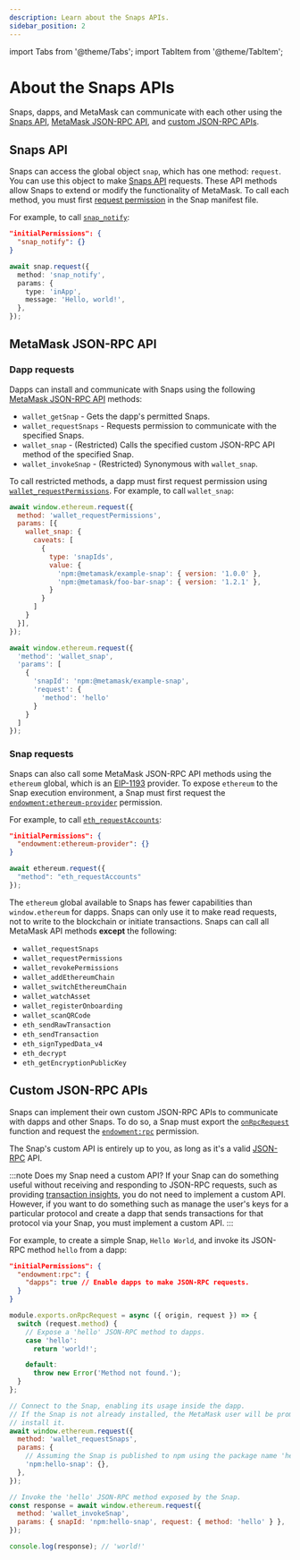 ```yaml
---
description: Learn about the Snaps APIs.
sidebar_position: 2
---
```


import Tabs from '@theme/Tabs';
import TabItem from '@theme/TabItem';

# About the Snaps APIs

Snaps, dapps, and MetaMask can communicate with each other using the [Snaps API](#snaps-api),
[MetaMask JSON-RPC API](#metamask-json-rpc-api), and [custom JSON-RPC APIs](#custom-json-rpc-apis).

## Snaps API

Snaps can access the global object `snap`, which has one method: `request`.
You can use this object to make [Snaps API](../reference/snaps-api.md) requests.
These API methods allow Snaps to extend or modify the functionality of MetaMask.
To call each method, you must first [request permission](../how-to/request-permissions.md) in the
Snap manifest file.

For example, to call [`snap_notify`](../reference/snaps-api.md#snap_notify):

<Tabs>
<TabItem value="Request permission">

```json title="snap.manifest.json"
"initialPermissions": {
  "snap_notify": {}
}
```

</TabItem>
<TabItem value="Call method">

```typescript title="index.ts"
await snap.request({
  method: 'snap_notify',
  params: {
    type: 'inApp',
    message: 'Hello, world!',
  },
});
```

</TabItem>
</Tabs>

## MetaMask JSON-RPC API

### Dapp requests

Dapps can install and communicate with Snaps using the following
[MetaMask JSON-RPC API](/wallet/reference/json-rpc-api) methods:

- `wallet_getSnap` - Gets the dapp's permitted Snaps.
- `wallet_requestSnaps` - Requests permission to communicate with the specified Snaps.
- `wallet_snap` - (Restricted) Calls the specified custom JSON-RPC API method of the specified Snap.
- `wallet_invokeSnap` - (Restricted) Synonymous with `wallet_snap`.

To call restricted methods, a dapp must first request permission using
[`wallet_requestPermissions`](/wallet/reference/wallet_requestpermissions).
For example, to call `wallet_snap`:

<Tabs>
<TabItem value="Request permission">

```js title="index.js"
await window.ethereum.request({
  method: 'wallet_requestPermissions',
  params: [{
    wallet_snap: {
      caveats: [
        {
          type: 'snapIds',
          value: {
            'npm:@metamask/example-snap': { version: '1.0.0' },
            'npm:@metamask/foo-bar-snap': { version: '1.2.1' },
          }
        }
      ]
    }
  }],
});
```

</TabItem>
<TabItem value="Call method">

```js title="index.js"
await window.ethereum.request({
  'method': 'wallet_snap',
  'params': [
    {
      'snapId': 'npm:@metamask/example-snap',
      'request': {
        'method': 'hello'
      }
    }
  ]
});
```

</TabItem>
</Tabs>

### Snap requests

Snaps can also call some MetaMask JSON-RPC API methods using the `ethereum` global, which is an
[EIP-1193](https://eips.ethereum.org/EIPS/eip-1193) provider.
To expose `ethereum` to the Snap execution environment, a Snap must first request the
[`endowment:ethereum-provider`](../reference/permissions.md#endowmentethereum-provider) permission.

For example, to call [`eth_requestAccounts`](/wallet/refernce/eth_requestaccounts):

<Tabs>
<TabItem value="Request permission">

```json title="snap.manifest.json"
"initialPermissions": {
  "endowment:ethereum-provider": {}
}
```

</TabItem>
<TabItem value="Call method">

```typescript title="index.ts"
await ethereum.request({
  "method": "eth_requestAccounts"
});
```

</TabItem>
</Tabs>

The `ethereum` global available to Snaps has fewer capabilities than `window.ethereum` for dapps.
Snaps can only use it to make read requests, not to write to the blockchain or initiate transactions.
Snaps can call all MetaMask API methods **except** the following:

- `wallet_requestSnaps`
- `wallet_requestPermissions`
- `wallet_revokePermissions`
- `wallet_addEthereumChain`
- `wallet_switchEthereumChain`
- `wallet_watchAsset`
- `wallet_registerOnboarding`
- `wallet_scanQRCode`
- `eth_sendRawTransaction`
- `eth_sendTransaction`
- `eth_signTypedData_v4`
- `eth_decrypt`
- `eth_getEncryptionPublicKey`

## Custom JSON-RPC APIs

Snaps can implement their own custom JSON-RPC APIs to communicate with dapps and other Snaps.
To do so, a Snap must export the [`onRpcRequest`](../reference/exports.md#onrpcrequest) function and
request the [`endowment:rpc`](../reference/permissions.md#endowmentrpc) permission.

The Snap's custom API is entirely up to you, as long as it's a valid
[JSON-RPC](https://www.jsonrpc.org/specification) API.

:::note Does my Snap need a custom API?
If your Snap can do something useful without receiving and responding to JSON-RPC requests, such as
providing [transaction insights](../reference/exports.md#ontransaction), you do not need to
implement a custom API.
However, if you want to do something such as manage the user's keys for a particular protocol and
create a dapp that sends transactions for that protocol via your Snap, you must implement a custom API.
:::

For example, to create a simple Snap, `Hello World`, and invoke its JSON-RPC method `hello` from a dapp:

<Tabs>
<TabItem value="Request permission">

```json title="snap.manifest.json"
"initialPermissions": {
  "endowment:rpc": {
    "dapps": true // Enable dapps to make JSON-RPC requests.
  }
}
```

</TabItem>
<TabItem value="Expose method from a Snap">

```typescript title="index.ts"
module.exports.onRpcRequest = async ({ origin, request }) => {
  switch (request.method) {
    // Expose a 'hello' JSON-RPC method to dapps.
    case 'hello':
      return 'world!';

    default:
      throw new Error('Method not found.');
  }
};
```

</TabItem>
<TabItem value="Call method from a dapp">

```javascript title="index.js"
// Connect to the Snap, enabling its usage inside the dapp.
// If the Snap is not already installed, the MetaMask user will be prompted to
// install it.
await window.ethereum.request({
  method: 'wallet_requestSnaps',
  params: {
    // Assuming the Snap is published to npm using the package name 'hello-snap'.
    'npm:hello-snap': {},
  },
});

// Invoke the 'hello' JSON-RPC method exposed by the Snap.
const response = await window.ethereum.request({
  method: 'wallet_invokeSnap',
  params: { snapId: 'npm:hello-snap', request: { method: 'hello' } },
});

console.log(response); // 'world!'
```

</TabItem>
</Tabs>
